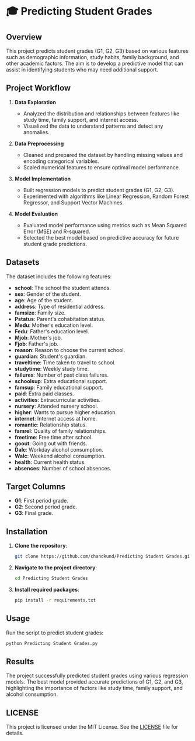 # 🎓 Predicting Student Grades

## Overview

This project predicts student grades (G1, G2, G3) based on various features such as demographic information, study habits, family background, and other academic factors. The aim is to develop a predictive model that can assist in identifying students who may need additional support.

## Project Workflow

1. **Data Exploration**  
   - Analyzed the distribution and relationships between features like study time, family support, and internet access.  
   - Visualized the data to understand patterns and detect any anomalies.  

2. **Data Preprocessing**  
   - Cleaned and prepared the dataset by handling missing values and encoding categorical variables.  
   - Scaled numerical features to ensure optimal model performance.  

3. **Model Implementation**  
   - Built regression models to predict student grades (G1, G2, G3).  
   - Experimented with algorithms like Linear Regression, Random Forest Regressor, and Support Vector Machines.  

4. **Model Evaluation**  
   - Evaluated model performance using metrics such as Mean Squared Error (MSE) and R-squared.  
   - Selected the best model based on predictive accuracy for future student grade predictions.  

## Datasets

The dataset includes the following features:  
- **school**: The school the student attends.  
- **sex**: Gender of the student.  
- **age**: Age of the student.  
- **address**: Type of residential address.  
- **famsize**: Family size.  
- **Pstatus**: Parent's cohabitation status.  
- **Medu**: Mother's education level.  
- **Fedu**: Father's education level.  
- **Mjob**: Mother's job.  
- **Fjob**: Father's job.  
- **reason**: Reason to choose the current school.  
- **guardian**: Student's guardian.  
- **traveltime**: Time taken to travel to school.  
- **studytime**: Weekly study time.  
- **failures**: Number of past class failures.  
- **schoolsup**: Extra educational support.  
- **famsup**: Family educational support.  
- **paid**: Extra paid classes.  
- **activities**: Extracurricular activities.  
- **nursery**: Attended nursery school.  
- **higher**: Wants to pursue higher education.  
- **internet**: Internet access at home.  
- **romantic**: Relationship status.  
- **famrel**: Quality of family relationships.  
- **freetime**: Free time after school.  
- **goout**: Going out with friends.  
- **Dalc**: Workday alcohol consumption.  
- **Walc**: Weekend alcohol consumption.  
- **health**: Current health status.  
- **absences**: Number of school absences.

## Target Columns
- **G1**: First period grade.  
- **G2**: Second period grade.  
- **G3**: Final grade.

## Installation

1. **Clone the repository**:  
   ```bash
   git clone https://github.com/chandkund/Predicting Student Grades.git
   ```  
2. **Navigate to the project directory**:  
   ```bash
   cd Predicting Student Grades
   ```  
3. **Install required packages**:  
   ```bash
   pip install -r requirements.txt
   ```

## Usage

Run the script to predict student grades:  
```bash
python Predicting Student Grades.py
```

## Results

The project successfully predicted student grades using various regression models. The best model provided accurate predictions of G1, G2, and G3, highlighting the importance of factors like study time, family support, and alcohol consumption.

## LICENSE

This project is licensed under the MIT License. See the [LICENSE](LICENSE) file for details.

